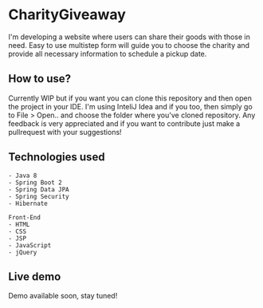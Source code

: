 # CharityGiveaway

I'm developing a website where users can share their goods with those in need. Easy to use multistep form will guide you to choose the charity and provide all necessary information to schedule a pickup date.

## How to use?

Currently WIP but if you want you can clone this repository and then open the project in your IDE.
I'm using InteliJ Idea and if you too, then simply go to File > Open.. and choose the folder where you've cloned repository.
Any feedback is very appreciated and if you want to contribute just make a pullrequest with your suggestions!

## Technologies used

```Back-end
- Java 8
- Spring Boot 2
- Spring Data JPA
- Spring Security
- Hibernate

Front-End
- HTML 
- CSS
- JSP
- JavaScript
- jQuery
```

## Live demo

Demo available soon, stay tuned!
